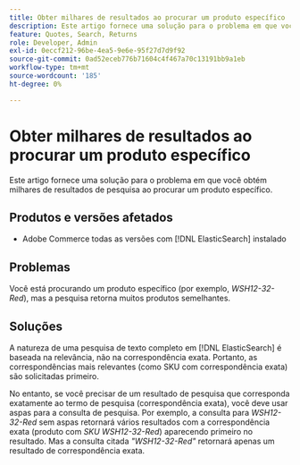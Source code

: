 ```yaml
---
title: Obter milhares de resultados ao procurar um produto específico
description: Este artigo fornece uma solução para o problema em que você obtém milhares de resultados de pesquisa quando procura um produto específico.
feature: Quotes, Search, Returns
role: Developer, Admin
exl-id: 0eccf212-96be-4ea5-9e6e-95f27d7d9f92
source-git-commit: 0ad52eceb776b71604c4f467a70c13191bb9a1eb
workflow-type: tm+mt
source-wordcount: '185'
ht-degree: 0%

---
```


# Obter milhares de resultados ao procurar um produto específico

Este artigo fornece uma solução para o problema em que você obtém milhares de resultados de pesquisa ao procurar um produto específico.

## Produtos e versões afetados

* Adobe Commerce todas as versões com [!DNL ElasticSearch] instalado

## Problemas

Você está procurando um produto específico (por exemplo, *WSH12-32-Red*), mas a pesquisa retorna muitos produtos semelhantes.

## Soluções

A natureza de uma pesquisa de texto completo em [!DNL ElasticSearch] é baseada na relevância, não na correspondência exata. Portanto, as correspondências mais relevantes (como SKU com correspondência exata) são solicitadas primeiro.

No entanto, se você precisar de um resultado de pesquisa que corresponda exatamente ao termo de pesquisa (correspondência exata), você deve usar aspas para a consulta de pesquisa. Por exemplo, a consulta para *WSH12-32-Red* sem aspas retornará vários resultados com a correspondência exata (produto com *SKU WSH12-32-Red*) aparecendo primeiro no resultado. Mas a consulta citada *&quot;WSH12-32-Red&quot;* retornará apenas um resultado de correspondência exata.
